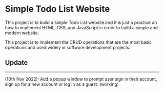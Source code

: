# Simple Todo List Website

This project is to build a simple Todo List website and it is just a practice on how to implement HTML, CSS, and JavaScript in order to build a simple and modern website.

This project is to implement the CRUD operations that are the most basic operations and used widely in software development projects.

## Update

---

(10th Nov 2022): Add a popup window to prompt user sign in their account, sign up for a new account or log in as a guest. (working)